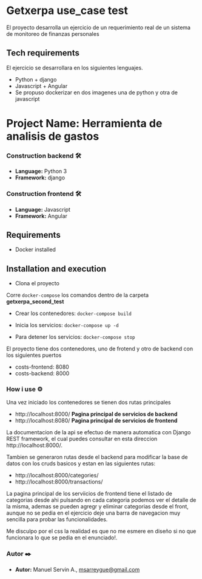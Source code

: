 # Getxerpa use_case test

El proyecto desarrolla un ejercicio de un requerimiento real de un sistema de monitoreo de finanzas personales

## Tech requirements
El ejercicio se desarrollara en los siguientes lenguajes.
- Python + django
- Javascript + Angular
- Se propuso dockerizar en dos imagenes una de python y otra de javascript

# Project Name: Herramienta de analisis de gastos

### Construction backend 🛠️
* **Language:** Python 3
* **Framework:** django

### Construction frontend 🛠️
* **Language:** Javascript
* **Framework:** Angular

## Requirements
- Docker installed

## Installation and execution

- Clona el proyecto

Corre ```docker-compose``` los comandos dentro de la carpeta **getxerpa_second_test** 

* Crear los contenedores: ```docker-compose build```

* Inicia los servicios: ```docker-compose up -d```

* Para detener los servicios: ```docker-compose stop```

El proyecto tiene dos contenedores, uno de frotend y otro de backend con los siguientes puertos
- costs-frontend: 8080
- costs-backend: 8000

### How i use ⚙️

Una vez iniciado los contenedores se tienen dos rutas principales
- http://localhost:8000/ **Pagina principal de servicios de backend** 
- http://localhost:8080/ **Pagina principal de servicios de frontend** 

La documentacion de la api se efectuo de manera automatica con Django REST framework, el cual puedes consultar en esta direccion http://localhost:8000/.

Tambien se generaron rutas desde el backend para modificar la base de datos con los cruds basicos y estan en las siguientes rutas:

 - http://localhost:8000/categories/
 - http://localhost:8000/transactions/

La pagina principal de los serviicios de frontend tiene el listado de categorias desde ahi pulsando en cada categoria podemos ver el detalle de la misma, ademas se pueden agregr y eliminar categorias desde el front, aunque no se pedia en el ejercicio deje una barra de navegacion muy sencilla para probar las funcionalidades.

Me disculpo por el css la realidad es que no me esmere en diseño si no que funcionara lo que se pedia en el enunciado!.

### Autor ✒️

* **Autor:** Manuel Servin A., msarreygue@gmail.com
